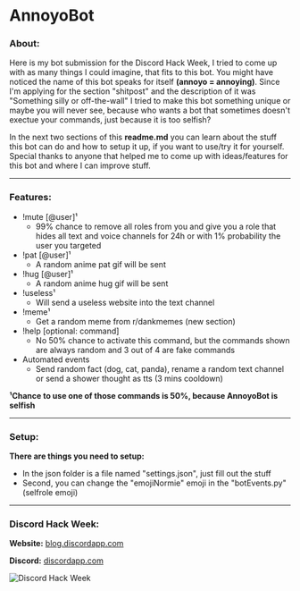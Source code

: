 # AnnoyoBot
### About:
Here is my bot submission for the Discord Hack Week, I tried to come up with as many things I could imagine, that fits to this bot. You might have noticed the name of this bot speaks for itself **(annoyo = annoying)**. Since I'm applying for the section "shitpost" and the description of it was "Something silly or off-the-wall" I tried to make this bot something unique or maybe you will never see, because who wants a bot that sometimes doesn't exectue your commands, just because it is too selfish?

In the next two sections of this **readme.md** you can learn about the stuff this bot can do and how to setup it up, if you want to use/try it for yourself. Special thanks to anyone that helped me to come up with ideas/features for this bot and where I can improve stuff.  
___
### Features:
* !mute [@user]¹
  * 99% chance to remove all roles from you and give you a role that hides all text and voice channels for 24h or with 1% probability the user you targeted 
* !pat [@user]¹
  * A random anime pat gif will be sent 
* !hug [@user]¹
  * A random anime hug gif will be sent
* !useless¹
  * Will send a useless website into the text channel
* !meme¹
  * Get a random meme from r/dankmemes (new section)
* !help [optional: command]
  * No 50% chance to activate this command, but the commands shown are always random and 3 out of 4 are fake commands 
* Automated events
  * Send random fact (dog, cat, panda), rename a random text channel or send a shower thought as tts (3 mins cooldown)

**¹Chance to use one of those commands is 50%, because AnnoyoBot is selfish**
___
### Setup:
**There are things you need to setup:**
* In the json folder is a file named "settings.json", just fill out the stuff
* Second, you can change the "emojiNormie" emoji in the "botEvents.py" (selfrole emoji) 
___

### Discord Hack Week:

**Website:** [blog.discordapp.com](https://blog.discordapp.com/discord-community-hack-week-build-and-create-alongside-us-6b2a7b7bba33)

**Discord:** [discordapp.com](https://discordapp.com/invite/hackweek)

![Discord Hack Week](https://cdn-images-1.medium.com/max/2560/1*lh6NS8hx0pu5mlZeSqnu5w.jpeg)


